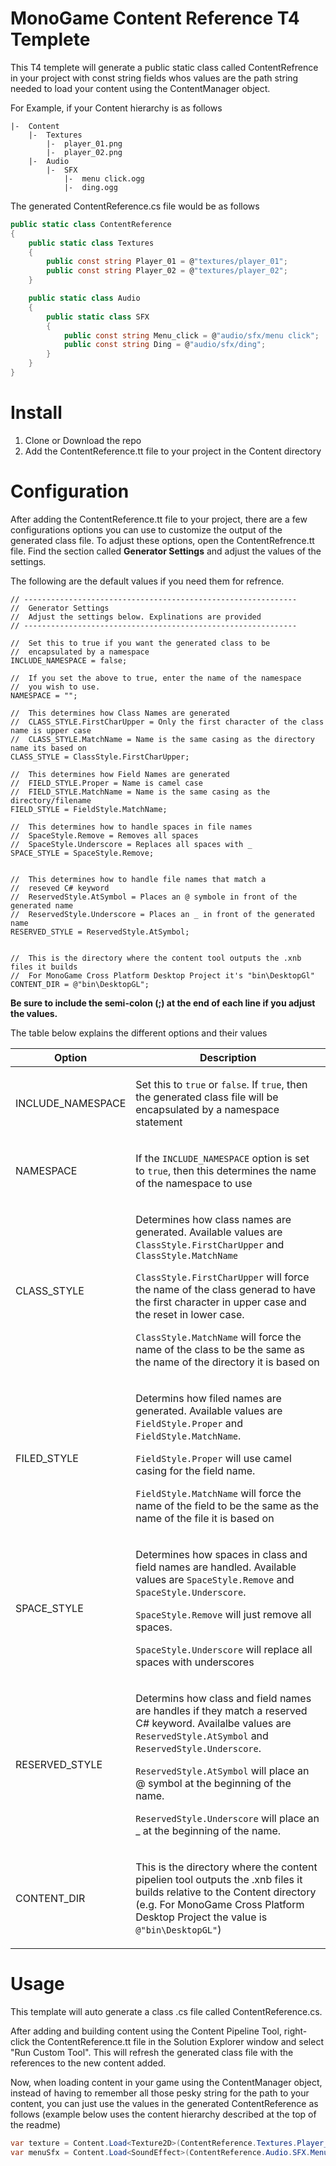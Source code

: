 # MonoGame Content Reference T4 Templete
This T4 templete will generate a public static class called ContentRefrence in your project with const string fields whos values are the path string needed to load your content using the ContentManager object.

For Example, if your Content hierarchy is as follows
```
|-  Content
    |-  Textures
        |-  player_01.png
        |-  player_02.png
    |-  Audio
        |-  SFX
            |-  menu click.ogg
            |-  ding.ogg
```

The generated ContentReference.cs file would be as follows  

```csharp
public static class ContentReference
{
    public static class Textures
    {
        public const string Player_01 = @"textures/player_01";
        public const string Player_02 = @"textures/player_02";
    }

    public static class Audio
    {
        public static class SFX
        {
            public const string Menu_click = @"audio/sfx/menu click";
            public const string Ding = @"audio/sfx/ding";
        }
    }
}
```

# Install
1. Clone or Download the repo
2. Add the ContentReference.tt file to your project in the Content directory

# Configuration
After adding the ContentReference.tt file to your project, there are a few configurations options you can use to customize the output of the generated class file.  To adjust these options, open the ContentRefrence.tt file. Find the section called **Generator Settings** and adjust the values of the settings.  

The following are the default values if you need them for refrence.  

```
// -------------------------------------------------------------
//	Generator Settings
//	Adjust the settings below. Explinations are provided
// -------------------------------------------------------------

//	Set this to true if you want the generated class to be 
//	encapsulated by a namespace
INCLUDE_NAMESPACE = false;

//	If you set the above to true, enter the name of the namespace
//	you wish to use. 
NAMESPACE = "";

//	This determines how Class Names are generated
//	CLASS_STYLE.FirstCharUpper = Only the first character of the class name is upper case
//	CLASS_STYLE.MatchName = Name is the same casing as the directory name its based on
CLASS_STYLE = ClassStyle.FirstCharUpper;

//	This determines how Field Names are generated
//	FIELD_STYLE.Proper = Name is camel case
//	FIELD_STYLE.MatchName = Name is the same casing as the directory/filename
FIELD_STYLE = FieldStyle.MatchName;

//	This determines how to handle spaces in file names
//	SpaceStyle.Remove = Removes all spaces
//	SpaceStyle.Underscore = Replaces all spaces with _ 
SPACE_STYLE = SpaceStyle.Remove;


//	This determines how to handle file names that match a 
//	reseved C# keyword
//	ReservedStyle.AtSymbol = Places an @ symbole in front of the generated name
//	ReservedStyle.Underscore = Places an _ in front of the generated name
RESERVED_STYLE = ReservedStyle.AtSymbol;


//	This is the directory where the content tool outputs the .xnb files it builds
//	For MonoGame Cross Platform Desktop Project it's "bin\DesktopGl"
CONTENT_DIR = @"bin\DesktopGL";
```

**Be sure to include the semi-colon (;) at the end of each line if you adjust the values.**  

The table below explains the different options and their values

| Option | Description |
|---|---|
| INCLUDE_NAMESPACE |  <p>Set this to `true` or `false`.  If `true`, then the generated class file will be encapsulated by a namespace statement</p> |
| NAMESPACE | <p>If the `INCLUDE_NAMESPACE` option is set to `true`, then this determines the name of the namespace to use</p> |
| CLASS_STYLE | <p>Determines how class names are generated. Available values are `ClassStyle.FirstCharUpper` and `ClassStyle.MatchName`</p><p>`ClassStyle.FirstCharUpper` will force the name of the class generad to have the first character in upper case and the reset in lower case.</p><p> `ClassStyle.MatchName` will force the name of the class to be the same as the name of the directory it is based on</p> |
| FILED_STYLE | <p>Determins how filed names are generated.  Available values are `FieldStyle.Proper` and `FieldStyle.MatchName`.</p><p>`FieldStyle.Proper` will use camel casing for the field name.</p><p>`FieldStyle.MatchName` will force the name of the field to be the same as the name of the file it is based on</p> |
| SPACE_STYLE | <p>Determines how spaces in class and field names are handled.  Available values are `SpaceStyle.Remove` and `SpaceStyle.Underscore`.</p><p>`SpaceStyle.Remove` will just remove all spaces.</p><p>`SpaceStyle.Underscore` will replace all spaces with underscores</P> |
| RESERVED_STYLE | <p>Determins how class and field names are handles if they match a reserved C# keyword.  Availalbe values are `ReservedStyle.AtSymbol` and `ReservedStyle.Underscore`.</p><p>`ReservedStyle.AtSymbol` will place an @ symbol at the beginning of the name.</p><p>`ReservedStyle.Underscore` will place an _ at the beginning of the name.</p> |
| CONTENT_DIR | <p>This is the directory where the content pipelien tool outputs the .xnb files it builds relative to the Content directory (e.g. For MonoGame Cross Platform Desktop Project the value is `@"bin\DesktopGL"`)</p> |




# Usage
This template will auto generate a class .cs file called ContentReference.cs.  

After adding and building content using the Content Pipeline Tool, right-click the ContentReference.tt file in the Solution Explorer window and select "Run Custom Tool". This will refresh the generated class file with the references to the new content added. 

Now, when loading content in your game using the ContentManager object, instead of having to remember all those pesky string for the path to your content, you can just use the values in the generated ContentReference as follows (example below uses the content hierarchy described at the top of the readme)

```csharp
var texture = Content.Load<Texture2D>(ContentReference.Textures.Player_01);
var menuSfx = Content.Load<SoundEffect>(ContentReference.Audio.SFX.Menu_click);
```
